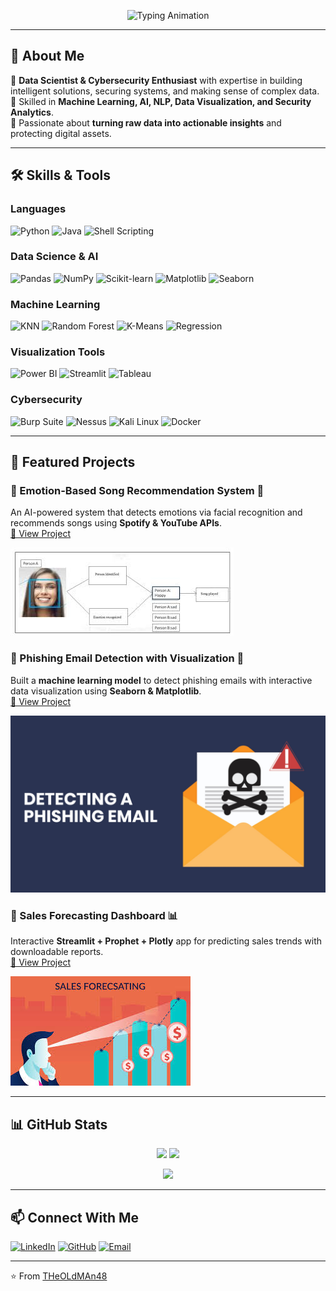 <!-- Stylish GitHub Profile README -->

<!-- Typing SVG Banner -->
<p align="center">
  <img src="https://readme-typing-svg.herokuapp.com?font=Fira+Code&size=26&pause=1000&color=00C2FF&center=true&vCenter=true&width=700&lines=Hey%F0%9F%91%8B%2C+I'm+Yaksh+%7C+Data+Scientist;Cybersecurity+Enthusiast;Always+learning+new+skills+and+tools" alt="Typing Animation">
</p>

---

## 🚀 About Me  
🔹 **Data Scientist & Cybersecurity Enthusiast** with expertise in building intelligent solutions, securing systems, and making sense of complex data.  
🔹 Skilled in **Machine Learning, AI, NLP, Data Visualization, and Security Analytics**.  
🔹 Passionate about **turning raw data into actionable insights** and protecting digital assets.

---

## 🛠️ Skills & Tools

### **Languages**
![Python](https://img.shields.io/badge/Python-3776AB?style=for-the-badge&logo=python&logoColor=white)
![Java](https://img.shields.io/badge/Java-ED8B00?style=for-the-badge&logo=java&logoColor=white)
![Shell Scripting](https://img.shields.io/badge/Shell_Script-121011?style=for-the-badge&logo=gnu-bash&logoColor=white)

### **Data Science & AI**
![Pandas](https://img.shields.io/badge/Pandas-150458?style=for-the-badge&logo=pandas&logoColor=white)
![NumPy](https://img.shields.io/badge/Numpy-013243?style=for-the-badge&logo=numpy&logoColor=white)
![Scikit-learn](https://img.shields.io/badge/Scikit--learn-F7931E?style=for-the-badge&logo=scikit-learn&logoColor=white)
![Matplotlib](https://img.shields.io/badge/Matplotlib-003B57?style=for-the-badge&logo=plotly&logoColor=white)
![Seaborn](https://img.shields.io/badge/Seaborn-3B9AB2?style=for-the-badge)

### **Machine Learning**
![KNN](https://img.shields.io/badge/KNN-005571?style=for-the-badge)
![Random Forest](https://img.shields.io/badge/Random_Forest-228B22?style=for-the-badge)
![K-Means](https://img.shields.io/badge/K--Means-FF6347?style=for-the-badge)
![Regression](https://img.shields.io/badge/Regression-008080?style=for-the-badge)

### **Visualization Tools**
![Power BI](https://img.shields.io/badge/Power_BI-F2C811?style=for-the-badge&logo=powerbi&logoColor=black)
![Streamlit](https://img.shields.io/badge/Streamlit-FF4B4B?style=for-the-badge&logo=streamlit&logoColor=white)
![Tableau](https://img.shields.io/badge/Tableau-E97627?style=for-the-badge&logo=tableau&logoColor=white)

### **Cybersecurity**
![Burp Suite](https://img.shields.io/badge/Burp_Suite-FF6F00?style=for-the-badge&logo=burp-suite&logoColor=white)
![Nessus](https://img.shields.io/badge/Nessus-005571?style=for-the-badge)
![Kali Linux](https://img.shields.io/badge/Kali_Linux-557C94?style=for-the-badge&logo=kalilinux&logoColor=white)
![Docker](https://img.shields.io/badge/Docker-2496ED?style=for-the-badge&logo=docker&logoColor=white)

---

## 📂 Featured Projects  

### 🔹 Emotion-Based Song Recommendation System 🎵  
An AI-powered system that detects emotions via facial recognition and recommends songs using **Spotify & YouTube APIs**.  
[🔗 View Project](https://github.com/THeOLdMAn48/Emotion-Based-Song-Recommendation-V.2.0)

![Banner](./photos/emotion.jpg)
### 🔹 Phishing Email Detection with Visualization 📧  
Built a **machine learning model** to detect phishing emails with interactive data visualization using **Seaborn & Matplotlib**.  
[🔗 View Project](https://github.com/THeOLdMAn48/PCAP-Malware-Traffic-Analysis-)

![Banner](./photos/phish.jpg)

### 🔹 Sales Forecasting Dashboard 📊  
Interactive **Streamlit + Prophet + Plotly** app for predicting sales trends with downloadable reports.  
[🔗 View Project](https://github.com/THeOLdMAn48/sales-forecasting-dashboard)

![Banner](./photos/sal-forecast.jpg)

---

## 📊 GitHub Stats  

<p align="center">
  <img width="48%" src="https://github-readme-stats.vercel.app/api?username=THeOLdMAn48&show_icons=true&theme=tokyonight" />
  <img width="48%" src="https://github-readme-streak-stats.herokuapp.com/?user=THeOLdMAn48&theme=tokyonight" />
</p>

<p align="center">
  <img src="https://github-readme-stats.vercel.app/api/top-langs/?username=THeOLdMAn48&layout=compact&theme=tokyonight" />
</p>

---

## 📫 Connect With Me  
[![LinkedIn](https://img.shields.io/badge/LinkedIn-0A66C2?style=for-the-badge&logo=linkedin&logoColor=white)](https://linkedin.com/in/om-gohil-theoldman/)
[![GitHub](https://img.shields.io/badge/GitHub-100000?style=for-the-badge&logo=github&logoColor=white)](https://github.com/THeOLdMAn48)
[![Email](https://img.shields.io/badge/Email-D14836?style=for-the-badge&logo=gmail&logoColor=white)](mailto:omgohel760@gmail.com)

---

⭐️ From [THeOLdMAn48](https://github.com/THeOLdMAn48)
